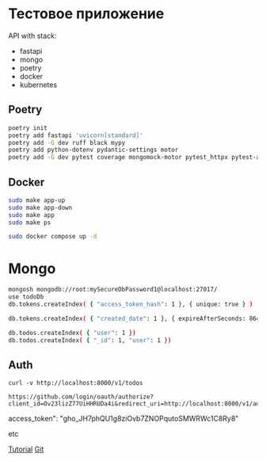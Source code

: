
# Тестовое приложение

API with stack: 
* fastapi
* mongo
* poetry
* docker
* kubernetes


## Poetry 

```bash
poetry init
poetry add fastapi 'uvicorn[standard]'
poetry add -G dev ruff black mypy
poetry add python-dotenv pydantic-settings motor
poetry add -G dev pytest coverage mongomock-motor pytest_httpx pytest-asyncio
```


## Docker

``` bash
sudo make app-up
sudo make app-down
sudo make app
sudo make ps

sudo docker compose up -d

```


# Mongo

```bash
mongosh mongodb://root:mySecureDbPassword1@localhost:27017/
use todoDb
db.tokens.createIndex( { "access_token_hash": 1 }, { unique: true } ) 

db.tokens.createIndex( { "created_date": 1 }, { expireAfterSeconds: 86400 } )

db.todos.createIndex( { "user": 1 })
db.todos.createIndex( { "_id": 1, "user": 1 })
```


## Auth

```shell
curl -v http://localhost:8000/v1/todos

```


```
https://github.com/login/oauth/authorize?client_id=Ov23lizZ77UiHHRUDa4i&redirect_uri=http://localhost:8000/v1/auth/callback
```


access_token": "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"

etc

[Tutorial](https://dev.to/dpills/fastapi-production-setup-guide-1hhh)
[Git](https://github.com/dpills/fastapi-prod-guide)